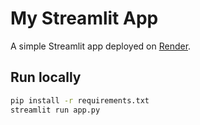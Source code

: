 # My Streamlit App

A simple Streamlit app deployed on [Render](https://render.com).

## Run locally

```bash
pip install -r requirements.txt
streamlit run app.py
```